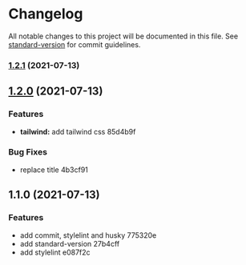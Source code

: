 # Changelog

All notable changes to this project will be documented in this file. See [standard-version](https://github.com/conventional-changelog/standard-version) for commit guidelines.

### [1.2.1](https://github.com/trigosop/test-changelog-commitlint/compare/v1.2.0...v1.2.1) (2021-07-13)

## [1.2.0](///compare/v1.1.0...v1.2.0) (2021-07-13)


### Features

* **tailwind:** add tailwind css 85d4b9f


### Bug Fixes

* replace title 4b3cf91

## 1.1.0 (2021-07-13)


### Features

* add commit, stylelint and husky 775320e
* add standard-version 27b4cff
* add stylelint e087f2c
